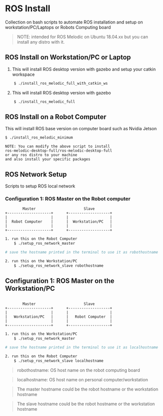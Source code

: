 # ROS Install 

Collection on bash scripts to automate ROS installation and setup
on workstation/PC/Laptops or Robots Computing board

> NOTE: intended for ROS Melodic on Ubuntu 18.04.xx but you can install any distro with it.

## ROS Install on Workstation/PC or Laptop

1. This will install ROS desktop version with gazebo and setup your catkin workspace

```sh
    $ ./install_ros_melodic_full_with_catkin_ws
```

2. This will install ROS desktop version with gazebo 

```sh
    $ ./install_ros_melodic_full
```

## ROS Install on a Robot Computer
This will install ROS base version on computer board such as Nvidia Jetson 

```sh
$ ./install_ros_melodic_minimum
```

```
NOTE: You can modify the above script to install 
ros-melodic-desktop-full/ros-melodic-desktop-full
or any ros distro to your machine
and also install your specific packages
```

## ROS Network Setup 
Scripts to setup ROS local network

### Configuration 1: ROS Master on the Robot computer

```
        Master                      Slave
+--------------------+      +-------------------+
|                    |      |                   |
|  Robot Computer    |      |  Workstation/PC   |
|                    |      |                   |
+--------------------+      +-------------------+ 

```

```sh
1. run this on the Robot Computer
    $ ./setup_ros_network_master 

# save the hostname printed in the terminal to use it as robothostname

2. run this on the Workstation/PC
    $ ./setup_ros_network_slave robothostname
```

## Configuration 1: ROS Master on the Workstation/PC

```

        Master                      Slave
+--------------------+      +-------------------+
|                    |      |                   |
|   Workstation/PC   |      |   Robot Computer  |
|                    |      |                   |
+--------------------+      +-------------------+ 

```

```sh
1. run this on the Workstation/PC
    $ ./setup_ros_network_master 

# save the hostname printed in the terminal to use it as localhostname

2. run this on the Robot Computer 
    $ ./setup_ros_network_slave localhostname
```

> robothostname: OS host name on the robot computing board

> localhostname: OS host name on personal computer/workstation 

> The master hostname could be the robot hostname or the workstation hostname

> The slave hostname could be the robot hostname or the workstation hostname
